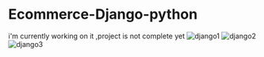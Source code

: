 # Ecommerce-Django-python
 i'm currently working on it ,project is not complete yet
![django1](https://github.com/Vikramg01/Ecommerce-Django-python/assets/140692659/2a7bdd95-0aa6-449d-875f-20c3aea72789)
![django2](https://github.com/Vikramg01/Ecommerce-Django-python/assets/140692659/c47afb34-3382-411e-b7d7-7319f2c8a504)
![django3](https://github.com/Vikramg01/Ecommerce-Django-python/assets/140692659/240d8956-61d4-4510-bb05-4c23212c326f)
